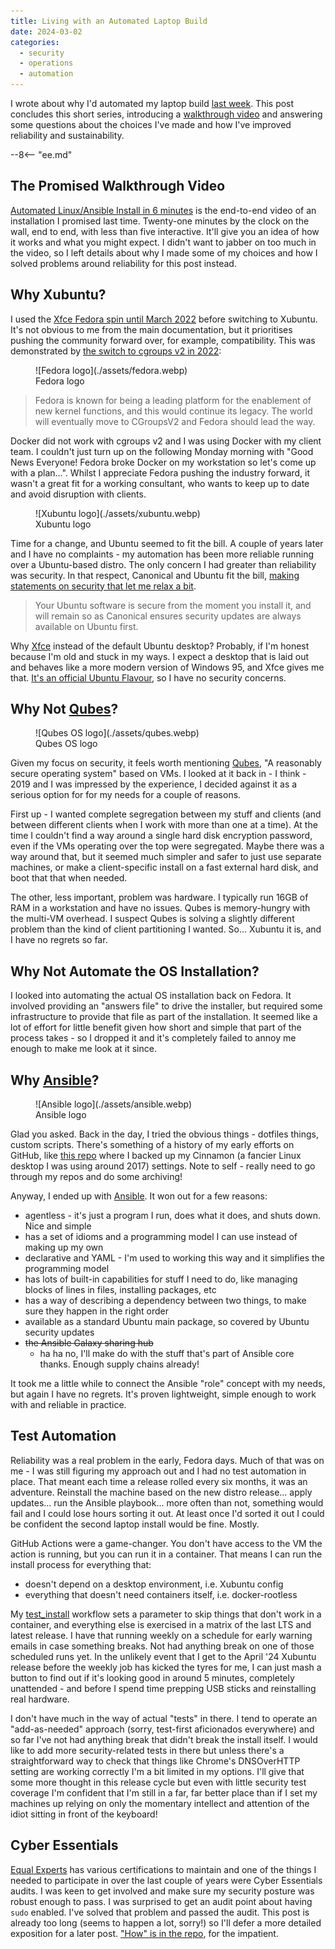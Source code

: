 ```yaml
---
title: Living with an Automated Laptop Build
date: 2024-03-02
categories:
  - security
  - operations
  - automation
---
```



I wrote about why I'd automated my laptop build [last week](../2024-02-27-automated-laptop-build-intro/index.md).
This post concludes this short series, introducing a [walkthrough video](https://www.youtube.com/watch?v=CyuGg4F850g) and answering some questions about the choices I've made and how I've improved reliability and sustainability.

--8<-- "ee.md"

<!-- more -->

## The Promised Walkthrough Video

[Automated Linux/Ansible Install in 6 minutes](https://www.youtube.com/watch?v=CyuGg4F850g) is the end-to-end video of an installation I promised last time. Twenty-one minutes by the clock on the wall, end to end, with less than five interactive. It'll give you an idea of how it works and what you might expect. I didn't want to jabber on too much in the video, so I left details about why I made some of my choices and how I solved problems around reliability for this post instead.

## Why Xubuntu?

I used the [Xfce Fedora spin until March 2022](https://github.com/brabster/workstation-setup) before switching to Xubuntu. It's not obvious to me from the main documentation, but it prioritises pushing the community forward over, for example, compatibility. This was demonstrated by [the switch to cgroups v2 in 2022](https://fedoraproject.org/wiki/Changes/CGroupsV2):

<figure markdown="span">
  ![Fedora logo](./assets/fedora.webp)
  <figcaption>Fedora logo</figcaption>
</figure>

> Fedora is known for being a leading platform for the enablement of new kernel functions, and this would continue its legacy. The world will eventually move to CGroupsV2 and Fedora should lead the way.

Docker did not work with cgroups v2 and I was using Docker with my client team. I couldn't just turn up on the following Monday morning with "Good News Everyone! Fedora broke Docker on my workstation so let's come up with a plan...". Whilst I appreciate Fedora pushing the industry forward, it wasn't a great fit for a working consultant, who wants to keep up to date and avoid disruption with clients.

<figure markdown="span">
  ![Xubuntu logo](./assets/xubuntu.webp)
  <figcaption>Xubuntu logo</figcaption>
</figure>

Time for a change, and Ubuntu seemed to fit the bill. A couple of years later and I have no complaints - my automation has been more reliable running over a Ubuntu-based distro. The only concern I had greater than reliability was security. In that respect, Canonical and Ubuntu fit the bill, [making statements on security that let me relax a bit](https://ubuntu.com/security).

> Your Ubuntu software is secure from the moment you install it, and will remain so as Canonical ensures security updates are always available on Ubuntu first.

Why [Xfce](https://www.xfce.org/) instead of the default Ubuntu desktop? Probably, if I'm honest because I'm old and stuck in my ways. I expect a desktop that is laid out and behaves like a more modern version of Windows 95, and Xfce gives me that. [It's an official Ubuntu Flavour](https://wiki.ubuntu.com/UbuntuFlavors), so I have no security concerns.

## Why Not [Qubes](https://www.qubes-os.org/)?

<figure markdown="span">
  ![Qubes OS logo](./assets/qubes.webp)
  <figcaption>Qubes OS logo</figcaption>
</figure>

Given my focus on security, it feels worth mentioning [Qubes](https://www.qubes-os.org/), "A reasonably secure operating system" based on VMs. I looked at it back in - I think - 2019 and I was impressed by the experience, I decided against it as a serious option for for my needs for a couple of reasons.

First up - I wanted complete segregation between my stuff and clients (and between different clients when I work with more than one at a time). At the time I couldn't find a way around a single hard disk encryption password, even if the VMs operating over the top were segregated. Maybe there was a way around that, but it seemed much simpler and safer to just use separate machines, or make a client-specific install on a fast external hard disk, and boot that that when needed.

The other, less important, problem was hardware. I typically run 16GB of RAM in a workstation and have no issues. Qubes is memory-hungry with the multi-VM overhead. I suspect Qubes is solving a slightly different problem than the kind of client partitioning I wanted. So... Xubuntu it is, and I have no regrets so far.

## Why Not Automate the OS Installation?

I looked into automating the actual OS installation back on Fedora. It involved providing an "answers file" to drive the installer, but required some infrastructure to provide that file as part of the installation. It seemed like a lot of effort for little benefit given how short and simple that part of the process takes - so I dropped it and it's completely failed to annoy me enough to make me look at it since.

## Why [Ansible](https://www.ansible.com/)?

<figure markdown="span">
  ![Ansible logo](./assets/ansible.webp)
  <figcaption>Ansible logo</figcaption>
</figure>

Glad you asked. Back in the day, I tried the obvious things - dotfiles things, custom scripts. There's something of a history of my early efforts on GitHub, like [this repo](https://github.com/brabster/cinnamon) where I backed up my Cinnamon (a fancier Linux desktop I was using around 2017) settings. Note to self - really need to go through my repos and do some archiving!

Anyway, I ended up with [Ansible](https://www.ansible.com/). It won out for a few reasons:

- agentless - it's just a program I run, does what it does, and shuts down. Nice and simple
- has a set of idioms and a programming model I can use instead of making up my own
- declarative and YAML - I'm used to working this way and it simplifies the programming model
- has lots of built-in capabilities for stuff I need to do, like  managing blocks of lines in files, installing packages, etc
- has a way of describing a dependency between two things, to make sure they happen in the right order
- available as a standard Ubuntu main package, so covered by Ubuntu security updates
- ~~the Ansible Galaxy sharing hub~~
  - ha ha no, I'll make do with the stuff that's part of Ansible core thanks. Enough supply chains already!

It took me a little while to connect the Ansible "role" concept with my needs, but again I have no regrets. It's proven lightweight, simple enough to work with and reliable in practice.

## Test Automation

Reliability was a real problem in the early, Fedora days. Much of that was on me - I was still figuring my approach out and I had no test automation in place. That meant each time a release rolled every six months, it was an adventure. Reinstall the machine based on the new distro release... apply updates... run the Ansible playbook... more often than not, something would fail and I could lose hours sorting it out. At least once I'd sorted it out I could be confident the second laptop install would be fine. Mostly.

GitHub Actions were a game-changer. You don't have access to the VM the action is running, but you can run it in a container. That means I can run the install process for everything that:

- doesn't depend on a desktop environment, i.e. Xubuntu config
- everything that doesn't need containers itself, i.e. docker-rootless

My [test_install](https://github.com/brabster/xubuntu-workstation/actions/workflows/test_install.yml) workflow sets a parameter to skip things that don't work in a container, and everything else is exercised in a matrix of the last LTS and latest release. I have that running weekly on a schedule for early warning emails in case something breaks. Not had anything break on one of those scheduled runs yet. In the unlikely event that I get to the April '24 Xubuntu release before the weekly job has kicked the tyres for me, I can just mash a button to find out if it's looking good in around 5 minutes, completely unattended - and before I spend time prepping USB sticks and reinstalling real hardware.

I don't have much in the way of actual "tests" in there. I tend to operate an "add-as-needed" approach (sorry, test-first aficionados everywhere) and so far I've not had anything break that didn't break the install itself. I would like to add more security-related tests in there but unless there's a straightforward way to check that things like Chrome's DNSOverHTTP setting are working correctly I'm a bit limited in my options. I'll give that some more thought in this release cycle but even with little security test coverage I'm confident that I'm still in a far, far better place than if I set my machines up relying on only the momentary intellect and attention of the idiot sitting in front of the keyboard!

## Cyber Essentials

[Equal Experts](https://equalexperts.com) has various certifications to maintain and one of the things I needed to participate in over the last couple of years were Cyber Essentials audits. I was keen to get involved and make sure my security posture was robust enough to pass. I was surprised to get an audit point about having `sudo` enabled. I've solved that problem and passed the audit. This post is already too long (seems to happen a lot, sorry!) so I'll defer a more detailed exposition for a later post. ["How" is in the repo](https://github.com/brabster/xubuntu-workstation/blob/main/roles/sudo/tasks/main.yml), for the impatient.



